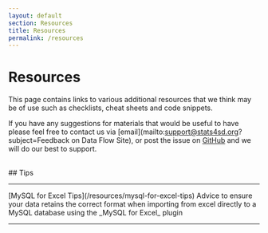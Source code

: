 ```yaml
---
layout: default
section: Resources
title: Resources
permalink: /resources
---
```


# Resources

This page contains links to various additional resources that we think may be of use such as checklists, cheat sheets and code snippets.

If you have any suggestions for materials that would be useful to have please feel free to contact us via [email](mailto:support@stats4sd.org?subject=Feedback on Data Flow Site), or post the issue on [GitHub](https://github.com/stats4sd/Installation-Guides/issues/new) and we will do our best to support.

<br>
## Tips
<hr>
[MySQL for Excel Tips](/resources/mysql-for-excel-tips)  
Advice to ensure your data retains the correct format when importing from excel directly to a MySQL database using the _MySQL for Excel_ plugin
<hr>
